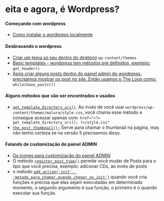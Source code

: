# eita e agora, é Wordpress?

#### Começando com wordpress
- [Como instalar o wordpress localmente](https://www.themeum.com/install-wordpress-localhost/)

#### Desbravando o wordpress
- [Criar um tema só seu dentro do diretório](https://codex.wordpress.org/Theme_Development) 
`wp-content/themes`
- [Basic templates - wordpress tem métodos pré definidos, exemplo:](https://codex.wordpress.org/Theme_Development#Basic_Templates)
`get_header()`
- [Após criar alguns posts dentro do painel admin do wordpress, precisamos mostrar os post no site. Então usamos o The Loop como:](https://codex.wordpress.org/The_Loop)
`while(have_posts())`

#### Alguns métodos que vão ser encontrados e usados
- [`get_template_directory_uri()`](https://developer.wordpress.org/reference/functions/get_template_directory_uri/). Ao invés de você usar `wordpress/wp-content/themes/malura/style.css`, você chama esse método e consegue acessar apenas com: `href="<?= get_template_directory_uri(); ?>/style.css"`
- [`the_post_thumbnail();`](https://developer.wordpress.org/reference/functions/the_post_thumbnail/) Serve para chamar o thumbnail na página, mas não tenho certeza se na versão 5 precisamos disso. 


#### Falando de customização do painel ADMIN
- [Os ícones para customização do painel ADMIN](https://developer.wordpress.org/resource/dashicons/#calendar-alt)
- O método [`register_post_type()`](https://developer.wordpress.org/reference/functions/register_post_type/) permite você mudar de Posts para o tipo que você precisa, exemplo: adiconar CDs, ao invés de posts
- o método [`add_action('init', 'metodo_para_chamar_quando_chegar_no_init')`](https://developer.wordpress.org/reference/functions/add_action/) quando você cria funções e precisa que elas sejam executadas em determinado momento, o segundo argumento é sua função, o primeiro é o quando executar sua função.

